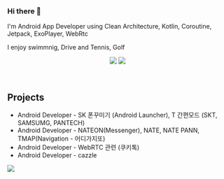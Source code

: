 ### Hi there 👋
I'm Android App Developer using Clean Architecture, Kotlin, Coroutine, Jetpack, ExoPlayer, WebRtc

I enjoy swimmnig, Drive and Tennis, Golf

<p align='center'>
  <img src="https://capsule-render.vercel.app/api?type=soft&color=0887f2&height=60&text=HyungJun%20Park&animation=fadeIn&fontSize=50&fontColor=ffffff&textBg=true" />
  <img src="https://capsule-render.vercel.app/api?type=soft&color=ffffff&height=40&text=Android%20Developer&fontSize=30&animation=scaleIn&fontColor=0887f2" />
  <br>

</p>
<br>

<h2>Projects</h2>

- Android Developer - SK 폰꾸미기 (Android Launcher), T 간편모드 (SKT, SAMSUMG, PANTECH)
- Android Developer - NATEON(Messenger), NATE, NATE PANN, TMAP(Navigation - 어디가지또)
- Android Developer - WebRTC 관련 (쿠키톡)
- Android Developer - cazzle


<!--
**Roise/Roise** is a ✨ _special_ ✨ repository because its `README.md` (this file) appears on your GitHub profile.

Here are some ideas to get you started:

- 🔭 I’m currently working on ...
- 🌱 I’m currently learning ...
- 👯 I’m looking to collaborate on ...
- 🤔 I’m looking for help with ...
- 💬 Ask me about ...
- 📫 How to reach me: ...
- 😄 Pronouns: ...
- ⚡ Fun fact: ...
-->

<img src="https://img.shields.io/badge/Android-3DDC84?style=flat-square&logo=Android&logoColor=white"/>
